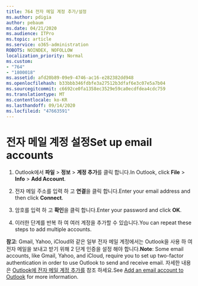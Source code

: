 ```yaml
---
title: 764 전자 메일 계정 추가/설정
ms.author: pdigia
author: pebaum
ms.date: 04/21/2020
ms.audience: ITPro
ms.topic: article
ms.service: o365-administration
ROBOTS: NOINDEX, NOFOLLOW
localization_priority: Normal
ms.custom:
- "764"
- "1800018"
ms.assetid: afd20b89-09e9-4746-ac16-e282382dd948
ms.openlocfilehash: b33bbb346fdbfe3a27512b3dfaf6e3c07e5a7b04
ms.sourcegitcommit: c6692ce0fa1358ec3529e59ca0ecdfdea4cdc759
ms.translationtype: MT
ms.contentlocale: ko-KR
ms.lasthandoff: 09/14/2020
ms.locfileid: "47663591"
---
```

# <a name="set-up-email-accounts"></a><span data-ttu-id="5479d-102">전자 메일 계정 설정</span><span class="sxs-lookup"><span data-stu-id="5479d-102">Set up email accounts</span></span>

1. <span data-ttu-id="5479d-103">Outlook에서 **파일**  >  **정보**  >  **계정 추가**를 클릭 합니다.</span><span class="sxs-lookup"><span data-stu-id="5479d-103">In Outlook, click **File** > **Info** > **Add Account**.</span></span>

2. <span data-ttu-id="5479d-104">전자 메일 주소를 입력 하 고 **연결**을 클릭 합니다.</span><span class="sxs-lookup"><span data-stu-id="5479d-104">Enter your email address and then click **Connect**.</span></span>

3. <span data-ttu-id="5479d-105">암호를 입력 하 고 **확인**을 클릭 합니다.</span><span class="sxs-lookup"><span data-stu-id="5479d-105">Enter your password and click **OK**.</span></span>

4. <span data-ttu-id="5479d-106">이러한 단계를 반복 하 여 여러 계정을 추가할 수 있습니다.</span><span class="sxs-lookup"><span data-stu-id="5479d-106">You can repeat these steps to add multiple accounts.</span></span>

<span data-ttu-id="5479d-107">**참고**: Gmail, Yahoo, iCloud와 같은 일부 전자 메일 계정에서는 Outlook을 사용 하 여 전자 메일을 보내고 받기 위해 2 단계 인증을 설정 해야 합니다.</span><span class="sxs-lookup"><span data-stu-id="5479d-107">**Note**: Some email accounts, like Gmail, Yahoo, and iCloud, require you to set up two-factor authentication in order to use Outlook to send and receive email.</span></span> <span data-ttu-id="5479d-108">자세한 내용은 [Outlook에 전자 메일 계정 추가를](https://support.office.com/article/6e27792a-9267-4aa4-8bb6-c84ef146101b.aspx) 참조 하세요.</span><span class="sxs-lookup"><span data-stu-id="5479d-108">See [Add an email account to Outlook](https://support.office.com/article/6e27792a-9267-4aa4-8bb6-c84ef146101b.aspx) for more information.</span></span>
  